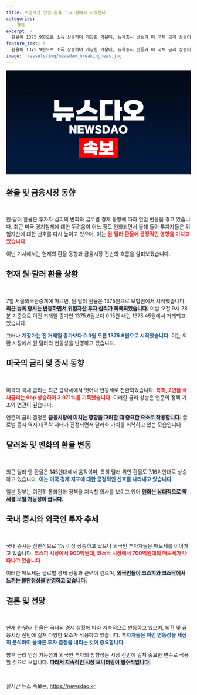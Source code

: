 ```yaml
---
title: 위험자산 안정…환율 1375원에서 시작한다!
categories:
  - 경제
excerpt: >
  환율이 1375.9원으로 소폭 상승하며 개장한 가운데, 뉴욕증시 반등과 미 국채 금리 상승이 영향을 미쳤습니다. 외국인 투자자는 국내 시장에서 매도세를 이어가고 있습니다. 투자 심리가 회복되면서 달러화의 가치도 반등세를 보이고 있습니다.
feature_text: >
  환율이 1375.9원으로 소폭 상승하며 개장한 가운데, 뉴욕증시 반등과 미 국채 금리 상승이 영향을 미쳤습니다. 외국인 투자자는 국내 시장에서 매도세를 이어가고 있습니다. 투자 심리가 회복되면서 달러화의 가치도 반등세를 보이고 있습니다.
image: '/assets/img/newsdao_breakingnews.jpg'
---
```


<p><img src="/assets/img/newsdao_breakingnews.jpg" alt="implanttips 속보" /></p>

<h2 data-ke-size="size26">환율 및 금융시장 동향</h2>

<p data-ke-size="size16">&nbsp;</p>

<p>원·달러 환율은 투자자 심리의 변화와 글로벌 경제 동향에 따라 연일 변동을 겪고 있습니다. 최근 미국 경기침체에 대한 두려움이 어느 정도 완화되면서 올해 들어 투자자들은 위험자산에 대한 선호를 다시 높이고 있으며, 이는 <b><span style="color: #ee2323;">원·달러 환율에 긍정적인 영향을 미치고 있습니다.</span></b> </p>

<p data-ke-size="size16">이번 기사에서는 현재의 환율 동향과 금융시장 전반의 흐름을 살펴보겠습니다.</p>

<h2 data-ke-size="size26">현재 원·달러 환율 상황</h2>

<p data-ke-size="size16">&nbsp;</p>

<p>7일 서울외국환중개에 따르면, 원·달러 환율은 1375원으로 보합권에서 시작했습니다. <b><span style="background-color: #21538527;">최근 뉴욕 증시는 반등하면서 위험자산 투자 심리가 회복되었습니다.</span></b> 이날 오전 9시 28분 기준으로 이전 거래일 종가인 1375.6원보다 0.15원 내린 1375.45원에서 거래되고 있습니다. </p>

<p data-ke-size="size16">그러나 <b><span style="color: #1a5490;">개장가는 전 거래일 종가보다 0.3원 오른 1375.9원으로 시작했습니다.</span></b> 이는 외환 시장에서 원·달러의 변동성을 반영하고 있습니다.</p>

<h2 data-ke-size="size26">미국의 금리 및 증시 동향</h2>

<p data-ke-size="size16">&nbsp;</p>

<p>미국의 국채 금리는 최근 급락세에서 벗어나 반등세로 전환되었습니다. <b><span style="color: #ee2323;">특히, 2년물 국채금리는 9bp 상승하여 3.971%를 기록했습니다.</span></b> 이러한 금리 상승은 연준의 정책 기조와 연관이 깊습니다. </p>

<p data-ke-size="size16">연준의 금리 결정은 <b><span style="background-color: #21538527;">금융시장에 미치는 영향을 고려할 때 중요한 요소로 작용합니다.</span></b> 글로벌 증시 역시 대폭락 사태가 진정되면서 달러화 가치를 회복하고 있는 모습입니다.</p>

<h2 data-ke-size="size26">달러화 및 엔화의 환율 변동</h2>

<p data-ke-size="size16">&nbsp;</p>

<p>최근 달러·엔 환율은 145엔대에서 움직이며, 특히 달러·위안 환율도 7.16위안대로 상승하고 있습니다. <b><span style="color: #1a5490;">이는 미국 경제 지표에 대한 긍정적인 신호를 나타내고 있습니다.</span></b> </p>

<p data-ke-size="size16">일본 정부는 여전히 통화완화 정책을 지속할 의사를 보이고 있어 <b><span style="background-color: #21538527;">엔화는 상대적으로 약세를 보일 가능성이 큽니다.</span></b></p>

<h2 data-ke-size="size26">국내 증시와 외국인 투자 추세</h2>

<p data-ke-size="size16">&nbsp;</p>

<p>국내 증시는 전반적으로 1% 이상 상승하고 있으나 외국인 투자자들은 매도세를 이어가고 있습니다. <b><span style="color: #ee2323;">코스피 시장에서 900억원대, 코스닥 시장에서 700억원대의 매도세가 나타나고 있습니다.</span></b> </p>

<p data-ke-size="size16">이러한 매도세는 글로벌 경제 상황과 관련이 깊으며, <b><span style="background-color: #21538527;">외국인들이 코스피와 코스닥에서 느끼는 불안정성을 반영하고 있습니다.</span></b></p>

<h2 data-ke-size="size26">결론 및 전망</h2>

<p data-ke-size="size16">&nbsp;</p>

<p>현재 원·달러 환율은 국내외 경제 상황에 따라 지속적으로 변동하고 있으며, 외환 및 금융시장 전반에 걸쳐 다양한 요소가 작용하고 있습니다. <b><span style="color: #1a5490;">투자자들은 이런 변동성을 세심히 분석하여 올바른 투자 결정을 내리는 것이 중요합니다.</span></b> </p>

<p data-ke-size="size16">향후 금리 인상 가능성과 외국인 투자의 방향성은 시장 전반에 걸쳐 중요한 변수로 작용할 것으로 보입니다. <b><span style="background-color: #21538527;">따라서 지속적인 시장 모니터링이 필수적입니다.</span></b></p>

<p data-ke-size="size16">&nbsp;</p>
실시간 뉴스 속보는, <a href="https://newsdao.kr" rel="dofollow">https://newsdao.kr</a>


